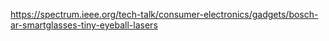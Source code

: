 https://spectrum.ieee.org/tech-talk/consumer-electronics/gadgets/bosch-ar-smartglasses-tiny-eyeball-lasers